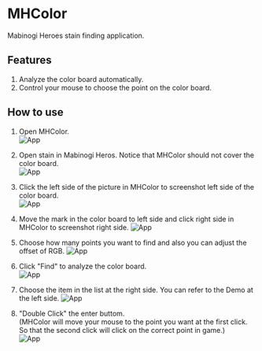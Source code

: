# MHColor
Mabinogi Heroes stain finding application.

## Features  

  1. Analyze the color board automatically.  
  2. Control your mouse to choose the point on the color board.
  
## How to use  
  
  1. Open MHColor.  
  ![App](http://imgur.com/2SV256e.jpg)  
  
  2. Open stain in Mabinogi Heros. Notice that MHColor should not cover the color board.  
  ![App](http://imgur.com/BDlLYqz.jpg)  
  
  3. Click the left side of the picture in MHColor to screenshot left side of the color board.  
  ![App](http://imgur.com/9NbpHLS.jpg)  
  
  4. Move the mark in the color board to left side and click right side in MHColor to screenshot right side.
  ![App](http://imgur.com/gzZUQ8x.jpg)  
  
  5. Choose how many points you want to find and also you can adjust the offset of RGB.
  ![App](http://imgur.com/4HI8wnQ.jpg)  
  
  6. Click "Find" to analyze the color board.  
  ![App](http://imgur.com/tqiQa24.jpg)  
  
  7. Choose the item in the list at the right side. You can refer to the Demo at the left side.
  ![App](http://imgur.com/U09eqSo.jpg)  
  
  8. "Double Click" the enter buttom.  
  (MHColor will move your mouse to the point you want at the first click.  
   So that the second click will click on the correct point in game.)  
  ![App](http://imgur.com/aM6WUeV.jpg)  
  
